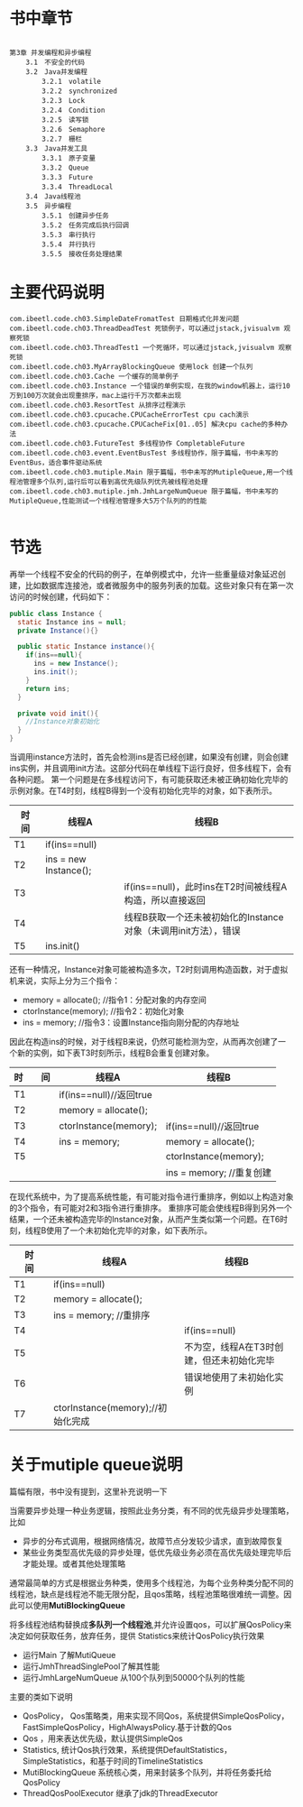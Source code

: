 
# 书中章节
```aidl

第3章 并发编程和异步编程		 
    3.1　不安全的代码	
    3.2　Java并发编程	
        3.2.1　volatile	
        3.2.2　synchronized	
        3.2.3　Lock	
        3.2.4　Condition	
        3.2.5　读写锁	
        3.2.6　Semaphore	
        3.2.7　栅栏	
    3.3　Java并发工具	
        3.3.1　原子变量	
        3.3.2　Queue	
        3.3.3　Future	
        3.3.4　ThreadLocal	
    3.4　Java线程池	
    3.5　异步编程	
        3.5.1　创建异步任务	
        3.5.2　任务完成后执行回调	
        3.5.3　串行执行	
        3.5.4　并行执行	
        3.5.5　接收任务处理结果	

```

# 主要代码说明

```
com.ibeetl.code.ch03.SimpleDateFromatTest 日期格式化并发问题
com.ibeetl.code.ch03.ThreadDeadTest 死锁例子，可以通过jstack,jvisualvm 观察死锁
com.ibeetl.code.ch03.ThreadTest1 一个死循环，可以通过jstack,jvisualvm 观察死锁
com.ibeetl.code.ch03.MyArrayBlockingQueue 使用lock 创建一个队列
com.ibeetl.code.ch03.Cache 一个缓存的简单例子
com.ibeetl.code.ch03.Instance 一个错误的单例实现，在我的window机器上，运行10万到100万次就会出现重排序，mac上运行千万次都未出现
com.ibeetl.code.ch03.ResortTest 从排序过程演示
com.ibeetl.code.ch03.cpucache.CPUCacheErrorTest cpu cach演示
com.ibeetl.code.ch03.cpucache.CPUCacheFix[01..05] 解决cpu cache的多种办法
com.ibeetl.code.ch03.FutureTest 多线程协作 CompletableFuture
com.ibeetl.code.ch03.event.EventBusTest 多线程协作，限于篇幅，书中未写的EventBus，适合事件驱动系统
com.ibeetl.code.ch03.mutiple.Main 限于篇幅，书中未写的MutipleQueue,用一个线程池管理多个队列,运行后可以看到高优先级队列优先被线程池处理
com.ibeetl.code.ch03.mutiple.jmh.JmhLargeNumQueue 限于篇幅，书中未写的MutipleQueue,性能测试一个线程池管理多大5万个队列的的性能


```


# 节选


再举一个线程不安全的代码的例子，在单例模式中，允许一些重量级对象延迟创建，比如数据库连接池，或者微服务中的服务列表的加载。这些对象只有在第一次访问的时候创建，代码如下：

```java
public class Instance {
  static Instance ins = null;
  private Instance(){}

  public static Instance instance(){
    if(ins==null){
      ins = new Instance();
      ins.init();
    }
    return ins;
  }

  private void init(){
    //Instance对象初始化
  }
}
```


当调用instance方法时，首先会检测ins是否已经创建，如果没有创建，则会创建ins实例，并且调用init方法。这部分代码在单线程下运行良好，但多线程下，会有各种问题。
第一个问题是在多线程访问下，有可能获取还未被正确初始化完毕的示例对象。在T4时刻，线程B得到一个没有初始化完毕的对象，如下表所示。

| 时　间 | 线程A                 | 线程B                                                        |
| ------ | --------------------- | ------------------------------------------------------------ |
| T1     | if(ins==null)         |                                                              |
| T2     | ins = new Instance(); |                                                              |
| T3     |                       | if(ins==null)，此时ins在T2时间被线程A构造，所以直接返回           |
| T4     |                       | 线程B获取一个还未被初始化的Instance对象（未调用init方法），错误 |
| T5     | ins.init()            |                                                              |

还有一种情况，Instance对象可能被构造多次，T2时刻调用构造函数，对于虚拟机来说，实际上分为三个指令：

* memory = allocate(); //指令1：分配对象的内存空间
* ctorInstance(memory); //指令2：初始化对象
* ins = memory; //指令3：设置Instance指向刚分配的内存地址

因此在构造ins的时候，对于线程B来说，仍然可能检测为空，从而再次创建了一个新的实例，如下表T3时刻所示，线程B会重复创建对象。

| 时　　间 | 线程A                   | 线程B                    |
| -------- | ----------------------- | ------------------------ |
| T1       | if(ins==null)//返回true |                          |
| T2       | memory = allocate();    |                          |
| T3       | ctorInstance(memory);   | if(ins==null)//返回true  |
| T4       | ins = memory;           | memory = allocate();     |
| T5       |                         | ctorInstance(memory);    |
|          |                         | ins = memory; //重复创建 |

在现代系统中，为了提高系统性能，有可能对指令进行重排序，例如以上构造对象的3个指令，有可能对2和3指令进行重排序。
重排序可能会使线程B得到另外一个结果，一个还未被构造完毕的Instance对象，从而产生类似第一个问题。在T6时刻，线程B使用了一个未初始化完毕的对象，如下表所示。


| 时　　间 | 线程A                             | 线程B                                     |
| -------- | --------------------------------- | ----------------------------------------- |
| T1       | if(ins==null)                     |                                           |
| T2       | memory = allocate();              |                                           |
| T3       | ins = memory; //重排序            |                                           |
| T4       |                                   | if(ins==null)                             |
| T5       |                                   | 不为空，线程A在T3时创建，但还未初始化完毕 |
| T6       |                                   | 错误地使用了未初始化实例                  |
| T7       | ctorInstance(memory);//初始化完成 |                                           |



# 

# 关于mutiple queue说明

篇幅有限，书中没有提到，这里补充说明一下

当需要异步处理一种业务逻辑，按照此业务分类，有不同的优先级异步处理策略，比如

* 异步的分布式调用，根据网络情况，故障节点分发较少请求，直到故障恢复
* 某些业务类型高优先级的异步处理，低优先级业务必须在高优先级处理完毕后才能处理。或者其他处理策略

通常最简单的方式是根据业务种类，使用多个线程池，为每个业务种类分配不同的线程池，缺点是线程池不能无限分配，且qos策略，线程池策略很难统一调整。因此可以使用**MutiBlockingQueue**

将多线程池结构替换成**多队列一个线程池**,并允许设置qos，可以扩展QosPolicy来决定如何获取任务，放弃任务，提供 Statistics来统计QosPolicy执行效果

* 运行Main 了解MutiQueue
* 运行JmhThreadSinglePool了解其性能
* 运行JmhLargeNumQueue 从100个队列到50000个队列的性能

主要的类如下说明

* QosPolicy， Qos策略类，用来实现不同Qos，系统提供SimpleQosPolicy，FastSimpleQosPolicy，HighAlwaysPolicy.基于计数的Qos
* Qos ，用来表达优先级，默认提供SimpleQos
* Statistics, 统计Qos执行效果，系统提供DefaultStatistics，SimpleStatistics，和基于时间的TimelineStatistics
* MutiBlockingQueue 系统核心类，用来封装多个队列，并将任务委托给QosPolicy
* ThreadQosPoolExecutor 继承了jdk的ThreadExecutor